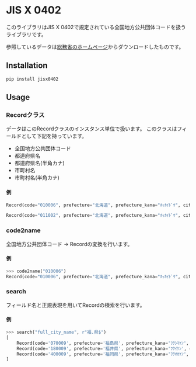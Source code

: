 # JIS X 0402

このライブラリはJIS X 0402で規定されている全国地方公共団体コードを扱うライブラリです。

参照しているデータは[総務省のホームページ](https://www.soumu.go.jp/denshijiti/code.html)からダウンロードしたものです。

## Installation

```sh
pip install jisx0402
```

## Usage

### Recordクラス

データはこのRecordクラスのインスタンス単位で扱います。
このクラスはフィールドとして下記を持っています。

- 全国地方公共団体コード
- 都道府県名
- 都道府県名(半角カナ)
- 市町村名
- 市町村名(半角カナ)

#### 例

```py
Record(code="010006", prefecture="北海道", prefecture_kana="ﾎｯｶｲﾄﾞｳ", city="", city_kana="")

Record(code="011002", prefecture="北海道", prefecture_kana="ﾎｯｶｲﾄﾞｳ", city="札幌市", city_kana="ｻｯﾎﾟﾛｼ")

```

### code2name

全国地方公共団体コード -> Recordの変換を行います。

#### 例

```py
>>> code2name("010006")
Record(code="010006", prefecture="北海道", prefecture_kana="ﾎｯｶｲﾄﾞｳ", city="", city_kana="")
```

### search

フィールド名と正規表現を用いてRecordの検索を行います。

#### 例

```py
>>> search("full_city_name", r"福.県$")
[
    Record(code='070009', prefecture='福島県', prefecture_kana='ﾌｸｼﾏｹﾝ', city='', city_kana=''),
    Record(code='180009', prefecture='福井県', prefecture_kana='ﾌｸｲｹﾝ', city='', city_kana=''),
    Record(code='400009', prefecture='福岡県', prefecture_kana='ﾌｸｵｶｹﾝ', city='', city_kana='')
]
```
